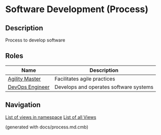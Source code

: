 # Software Development (Process)
## Description
Process to develop software


## Roles
| Name | Description |
|---|---|
| [Agility Master](../../mybank/project-management/agility-master.md) | Facilitates agile practices |
| [DevOps Engineer](../../mybank/project-management/devops-engineer.md) | Develops and operates software systems |


## Navigation
[List of views in namespace](./views-in-namespace.md)
[List of all Views](../../views.md)

(generated with docs/process.md.cmb)
